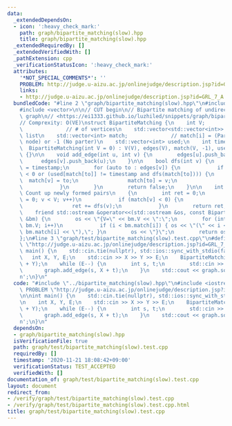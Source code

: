 ```yaml
---
data:
  _extendedDependsOn:
  - icon: ':heavy_check_mark:'
    path: graph/bipartite_matching(slow).hpp
    title: graph/bipartite_matching(slow).hpp
  _extendedRequiredBy: []
  _extendedVerifiedWith: []
  _pathExtension: cpp
  _verificationStatusIcon: ':heavy_check_mark:'
  attributes:
    '*NOT_SPECIAL_COMMENTS*': ''
    PROBLEM: http://judge.u-aizu.ac.jp/onlinejudge/description.jsp?id=GRL_7_A
    links:
    - http://judge.u-aizu.ac.jp/onlinejudge/description.jsp?id=GRL_7_A
  bundledCode: "#line 2 \"graph/bipartite_matching(slow).hpp\"\n#include <iostream>\n\
    #include <vector>\n\n// CUT begin\n// Bipartite matching of undirected bipartite\
    \ graph\n// <https://ei1333.github.io/luzhiled/snippets/graph/bipartite-matching.html>\n\
    // Comprexity: O(VE)\nstruct BipartiteMatching {\n    int V;                 \
    \              // # of vertices\n    std::vector<std::vector<int>> edges; // Adjacency\
    \ list\n    std::vector<int> match;              // match[i] = (Partner of i'th\
    \ node) or -1 (No parter)\n    std::vector<int> used;\n    int timestamp;\n  \
    \  BipartiteMatching(int V = 0) : V(V), edges(V), match(V, -1), used(V, 0), timestamp(0)\
    \ {}\n\n    void add_edge(int u, int v) {\n        edges[u].push_back(v);\n  \
    \      edges[v].push_back(u);\n    }\n\n    bool dfs(int v) {\n        used[v]\
    \ = timestamp;\n        for (auto to : edges[v]) {\n            if (match[to]\
    \ < 0 or (used[match[to]] != timestamp and dfs(match[to]))) {\n              \
    \  match[v] = to;\n                match[to] = v;\n                return true;\n\
    \            }\n        }\n        return false;\n    }\n\n    int solve() //\
    \ Count up newly formed pairs\n    {\n        int ret = 0;\n        for (int v\
    \ = 0; v < V; v++)\n            if (match[v] < 0) {\n                ++timestamp;\n\
    \                ret += dfs(v);\n            }\n        return ret;\n    }\n\n\
    \    friend std::ostream &operator<<(std::ostream &os, const BipartiteMatching\
    \ &bm) {\n        os << \"{V=\" << bm.V << \":\";\n        for (int i = 0; i <\
    \ bm.V; i++)\n            if (i < bm.match[i]) { os << \"(\" << i << \"-\" <<\
    \ bm.match[i] << \"),\"; }\n        os << \"}\";\n        return os;\n    }\n\
    };\n#line 3 \"graph/test/bipartite_matching(slow).test.cpp\"\n#define PROBLEM\
    \ \"http://judge.u-aizu.ac.jp/onlinejudge/description.jsp?id=GRL_7_A\"\n\nint\
    \ main() {\n    std::cin.tie(nullptr), std::ios::sync_with_stdio(false);\n\n \
    \   int X, Y, E;\n    std::cin >> X >> Y >> E;\n    BipartiteMatching graph(X\
    \ + Y);\n    while (E--) {\n        int s, t;\n        std::cin >> s >> t;\n \
    \       graph.add_edge(s, X + t);\n    }\n    std::cout << graph.solve() << '\\\
    n';\n}\n"
  code: "#include \"../bipartite_matching(slow).hpp\"\n#include <iostream>\n#define\
    \ PROBLEM \"http://judge.u-aizu.ac.jp/onlinejudge/description.jsp?id=GRL_7_A\"\
    \n\nint main() {\n    std::cin.tie(nullptr), std::ios::sync_with_stdio(false);\n\
    \n    int X, Y, E;\n    std::cin >> X >> Y >> E;\n    BipartiteMatching graph(X\
    \ + Y);\n    while (E--) {\n        int s, t;\n        std::cin >> s >> t;\n \
    \       graph.add_edge(s, X + t);\n    }\n    std::cout << graph.solve() << '\\\
    n';\n}\n"
  dependsOn:
  - graph/bipartite_matching(slow).hpp
  isVerificationFile: true
  path: graph/test/bipartite_matching(slow).test.cpp
  requiredBy: []
  timestamp: '2020-11-21 18:08:42+09:00'
  verificationStatus: TEST_ACCEPTED
  verifiedWith: []
documentation_of: graph/test/bipartite_matching(slow).test.cpp
layout: document
redirect_from:
- /verify/graph/test/bipartite_matching(slow).test.cpp
- /verify/graph/test/bipartite_matching(slow).test.cpp.html
title: graph/test/bipartite_matching(slow).test.cpp
---
```

